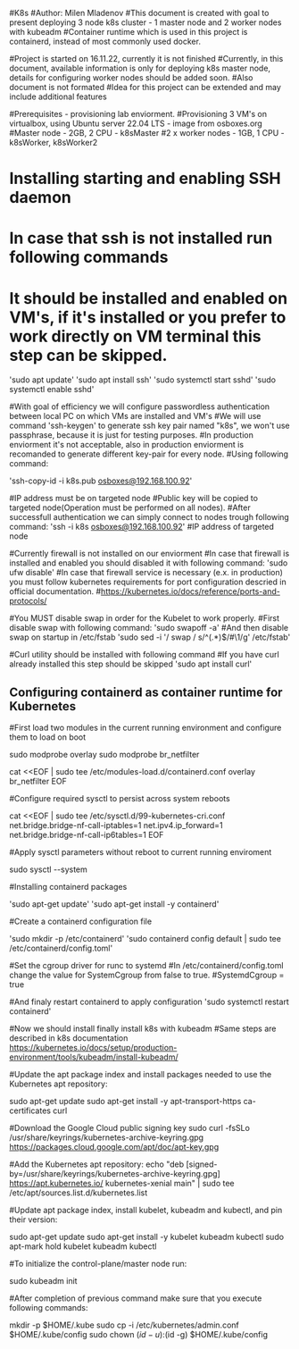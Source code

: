 #K8s
#Author: Milen Mladenov
#This document is created with goal to present deploying 3 node k8s cluster - 1 master node and 2 worker nodes with kubeadm
#Container runtime which is used in this project is containerd, instead of most commonly used docker.

#Project is started on 16.11.22, currently it is not finished
#Currently, in this document, available information is only for deploying k8s master node, details for configuring worker nodes should be added soon.
#Also document is not formated
#Idea for this project can be extended and may include additional features


#Prerequisites - provisioning lab enviorment.
#Provisioning 3 VM's on virtualbox, using Ubuntu server 22.04 LTS - image from osboxes.org
#Master node - 2GB, 2 CPU - k8sMaster
#2 x worker nodes - 1GB, 1 CPU - k8sWorker, k8sWorker2

# Installing starting and enabling SSH daemon
# In case that ssh is not installed run following commands
# It should be installed and enabled on VM's, if it's installed or you prefer to work directly on VM terminal this step can be skipped.
'sudo apt update'
'sudo apt install ssh'
'sudo systemctl start sshd'
'sudo systemctl enable sshd'

#With goal of efficiency we will configure passwordless authentication between local PC on which VMs are installed and VM's
#We will use command 'ssh-keygen' to generate ssh key pair named "k8s", we won't use passphrase, because it is just for testing purposes.
#In production enviorment it's not acceptable, also in production enviorment is recomanded to generate different key-pair for every node.
#Using following command:

'ssh-copy-id -i k8s.pub osboxes@192.168.100.92'

#IP address must be on targeted node
#Public key will be copied to targeted node(Operation must be performed on all nodes).
#After successfull authentication we can simply connect to nodes trough following command:
'ssh -i k8s osboxes@192.168.100.92'
#IP address of targeted node

#Currently firewall is not installed on our enviorment
#In case that firewall is installed and enabled you should disabled it with following command:
'sudo ufw disable'
#In case that firewall service is necessary (e.x. in production) you must follow kubernetes requirements for port configuration descried in official documentation.
#https://kubernetes.io/docs/reference/ports-and-protocols/

#You MUST disable swap in order for the Kubelet to work properly.
#First disable swap with following command:
'sudo swapoff -a'
#And then disable swap on startup in /etc/fstab
'sudo sed -i '/ swap / s/^\(.*\)$/#\1/g' /etc/fstab'

#Curl utility should be installed with following command
#If you have curl already installed this step should be skipped
'sudo apt install curl'


## Configuring containerd as container runtime for Kubernetes

#First load two modules in the current running environment and configure them to load on boot

sudo modprobe overlay
sudo modprobe br_netfilter

cat <<EOF | sudo tee /etc/modules-load.d/containerd.conf
overlay
br_netfilter
EOF

#Configure required sysctl to persist across system reboots

cat <<EOF | sudo tee /etc/sysctl.d/99-kubernetes-cri.conf
net.bridge.bridge-nf-call-iptables=1
net.ipv4.ip_forward=1
net.bridge.bridge-nf-call-ip6tables=1
EOF

#Apply sysctl parameters without reboot to current running enviroment

sudo sysctl --system

#Installing containerd packages

'sudo apt-get update'
'sudo apt-get install -y containerd'

#Create a containerd configuration file

'sudo mkdir -p /etc/containerd'
'sudo containerd config default | sudo tee /etc/containerd/config.toml'

#Set the cgroup driver for runc to systemd
#In /etc/containerd/config.toml change the value for SystemCgroup from false to true.
#SystemdCgroup = true

#And finaly restart containerd to apply configuration
'sudo systemctl restart containerd'


#Now we should install finally install k8s with kubeadm
#Same steps are described in k8s documentation https://kubernetes.io/docs/setup/production-environment/tools/kubeadm/install-kubeadm/

#Update the apt package index and install packages needed to use the Kubernetes apt repository:

sudo apt-get update
sudo apt-get install -y apt-transport-https ca-certificates curl

#Download the Google Cloud public signing key
sudo curl -fsSLo /usr/share/keyrings/kubernetes-archive-keyring.gpg https://packages.cloud.google.com/apt/doc/apt-key.gpg

#Add the Kubernetes apt repository:
echo "deb [signed-by=/usr/share/keyrings/kubernetes-archive-keyring.gpg] https://apt.kubernetes.io/ kubernetes-xenial main" | sudo tee /etc/apt/sources.list.d/kubernetes.list

#Update apt package index, install kubelet, kubeadm and kubectl, and pin their version:

sudo apt-get update
sudo apt-get install -y kubelet kubeadm kubectl
sudo apt-mark hold kubelet kubeadm kubectl

#To initialize the control-plane/master node run:

sudo kubeadm init

#After completion of previous command make sure that you execute following commands:

  mkdir -p $HOME/.kube
  sudo cp -i /etc/kubernetes/admin.conf $HOME/.kube/config
  sudo chown $(id -u):$(id -g) $HOME/.kube/config


